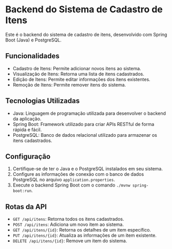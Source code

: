 # Backend do Sistema de Cadastro de Itens

Este é o backend do sistema de cadastro de itens, desenvolvido com Spring Boot (Java) e PostgreSQL.

## Funcionalidades

- Cadastro de Itens: Permite adicionar novos itens ao sistema.
- Visualização de Itens: Retorna uma lista de itens cadastrados.
- Edição de Itens: Permite editar informações dos itens existentes.
- Remoção de Itens: Permite remover itens do sistema.

## Tecnologias Utilizadas

- Java: Linguagem de programação utilizada para desenvolver o backend da aplicação.
- Spring Boot: Framework utilizado para criar APIs RESTful de forma rápida e fácil.
- PostgreSQL: Banco de dados relacional utilizado para armazenar os itens cadastrados.

## Configuração

1. Certifique-se de ter o Java e o PostgreSQL instalados em seu sistema.
2. Configure as informações de conexão com o banco de dados PostgreSQL no arquivo `application.properties`.
3. Execute o backend Spring Boot com o comando `./mvnw spring-boot:run`.

## Rotas da API

- `GET /api/itens`: Retorna todos os itens cadastrados.
- `POST /api/itens`: Adiciona um novo item ao sistema.
- `GET /api/itens/{id}`: Retorna os detalhes de um item específico.
- `PUT /api/itens/{id}`: Atualiza as informações de um item existente.
- `DELETE /api/itens/{id}`: Remove um item do sistema.

